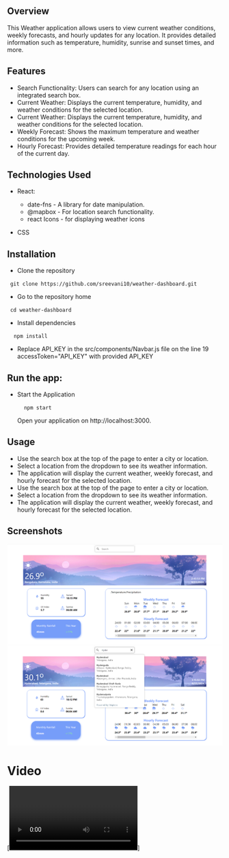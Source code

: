## Overview

This Weather application allows users to view current weather conditions, weekly forecasts, and hourly updates for any location. It provides detailed information such as temperature, humidity, sunrise and sunset times, and more.

## Features

- Search Functionality: Users can search for any location using an integrated search box.
- Current Weather: Displays the current temperature, humidity, and weather conditions for the selected location.
- Current Weather: Displays the current temperature, humidity, and weather conditions for the selected location.
- Weekly Forecast: Shows the maximum temperature and weather conditions for the upcoming week.
- Hourly Forecast: Provides detailed temperature readings for each hour of the current day.

## Technologies Used

- React:

  - date-fns - A library for date manipulation.
  - @mapbox - For location search functionality.
  - react Icons - for displaying weather icons

- CSS

## Installation

- Clone the repository
<pre><code> git clone https://github.com/sreevani10/weather-dashboard.git</code></pre>
- Go to the repository home<br/>
<pre><code> cd weather-dashboard</code></pre>
- Install dependencies<br/>
<pre> <code> npm install </code></pre>
- Replace API_KEY in the src/components/Navbar.js file on the line 19 accessToken="API_KEY" with provided API_KEY<br/>

## Run the app:

- Start the Application
  <pre> <code> npm start </code></pre>
  Open your application on http://localhost:3000.

## Usage

- Use the search box at the top of the page to enter a city or location.
- Select a location from the dropdown to see its weather information.
- The application will display the current weather, weekly forecast, and hourly forecast for the selected location.
- Use the search box at the top of the page to enter a city or location.
- Select a location from the dropdown to see its weather information.
- The application will display the current weather, weekly forecast, and hourly forecast for the selected location.

## Screenshots

![alt text](https://github.com/sreevani10/weather-dashboard/blob/main/public/screenshots/WeatherDashboard_HomeScreen.png)
<br/>
![alt text](https://github.com/sreevani10/weather-dashboard/blob/main/public/screenshots/WeatherDashboard_SearchLocationScreen.png)

# Video

[![Watch the video](https://github.com/sreevani10/weather-dashboard/blob/main/public/screenshots/WeatherDashboardVideo.mp4)]
